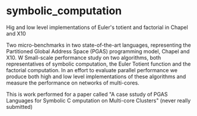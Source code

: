 # symbolic_computation
Hig and low level implementations of Euler's totient and factorial in Chapel and X10

Two micro-benchmarks in two state-of-the-art languages, representing the Partitioned
Global Address Space (PGAS) programming model, Chapel and X10. W
Small-scale performance study on two algorithms, both representatives of symbolic computation, the
Euler Totient function and the factorial computation. In an effort to evaluate parallel performance we produce both high
and low level implementations of these algorithms and measure the performance on networks of multi-cores.

This is work performed for a paper called "A case sstudy of PGAS Languages for Symbolic C omputation on  Multi-core Clusters" (never really submitted)
